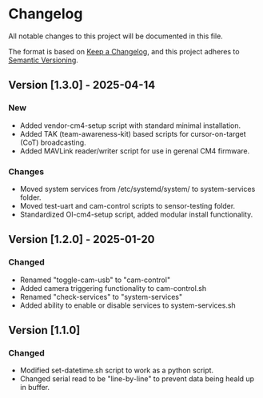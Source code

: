 # Changelog

All notable changes to this project will be documented in this file.

The format is based on [Keep a Changelog](https://keepachangelog.com/en/1.0.0/), and this project adheres to [Semantic Versioning](https://semver.org/spec/v2.0.0.html).

## Version [1.3.0] - 2025-04-14

### New
- Added vendor-cm4-setup script with standard minimal installation.
- Added TAK (team-awareness-kit) based scripts for cursor-on-target (CoT) broadcasting.
- Added MAVLink reader/writer script for use in gerenal CM4 firmware.

### Changes
- Moved system services from /etc/systemd/system/ to system-services folder.
- Moved test-uart and cam-control scripts to sensor-testing folder.
- Standardized OI-cm4-setup script, added modular install functionality. 

## Version [1.2.0] - 2025-01-20

### Changed
- Renamed "toggle-cam-usb" to "cam-control"
- Added camera triggering functionality to cam-control.sh
- Renamed "check-services" to "system-services"
- Added ability to enable or disable services to system-services.sh

## Version [1.1.0]

### Changed
- Modified set-datetime.sh script to work as a python script.
- Changed serial read to be "line-by-line" to prevent data being heald up in buffer.

